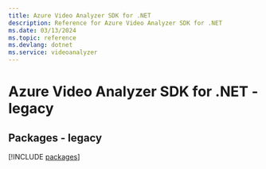 ```yaml
---
title: Azure Video Analyzer SDK for .NET
description: Reference for Azure Video Analyzer SDK for .NET
ms.date: 03/13/2024
ms.topic: reference
ms.devlang: dotnet
ms.service: videoanalyzer
---
```

# Azure Video Analyzer SDK for .NET - legacy
## Packages - legacy
[!INCLUDE [packages](video-analyzer-index.md)]